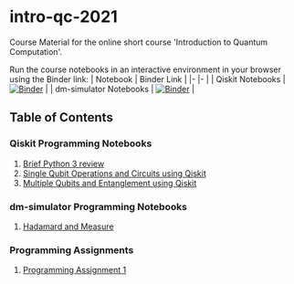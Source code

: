 # intro-qc-2021
Course Material for the online short course 'Introduction to Quantum Computation'.

Run the course notebooks in an interactive environment in your browser using the Binder link:
| Notebook 	| Binder Link 	|
|-	|-	|
| Qiskit Notebooks 	| [![Binder](https://mybinder.org/badge_logo.svg)](https://mybinder.org/v2/gh/deadbeatfour/qc_env/main?urlpath=git-pull%3Frepo%3Dhttps%253A%252F%252Fgithub.com%252Fdeadbeatfour%252Fintro-qc-2021%26urlpath%3Dlab%252Ftree%252Fintro-qc-2021%252F%26branch%3Dmain) 	|
| dm-simulator Notebooks 	| [![Binder](https://mybinder.org/badge_logo.svg)](https://mybinder.org/v2/gh/deadbeatfour/qiskit-aakash/master?urlpath=git-pull%3Frepo%3Dhttps%253A%252F%252Fgithub.com%252Fdeadbeatfour%252Fintro-qc-2021%26urlpath%3Dlab%252Ftree%252Fintro-qc-2021%252Fnotebooks%252Fdm-simulator-notebooks%26branch%3Dmain) 	|

## Table of Contents

### Qiskit Programming Notebooks
1. [Brief Python 3 review](notebooks/intro_python.ipynb)
2. [Single Qubit Operations and Circuits using Qiskit](notebooks/single_qubit.ipynb)
3. [Multiple Qubits and Entanglement using Qiskit](notebooks/multi_qubit.ipynb)

### dm-simulator Programming Notebooks
1. [Hadamard and Measure](notebooks/dm-simulator-notebooks/hadamard.ipynb)

### Programming Assignments
1. [Programming Assignment 1](assignments/assignment1.ipynb)